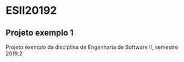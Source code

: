# ESII20192
## Projeto exemplo 1
Projeto exemplo da disciplina de Engenharia de Software II, semestre 2019.2